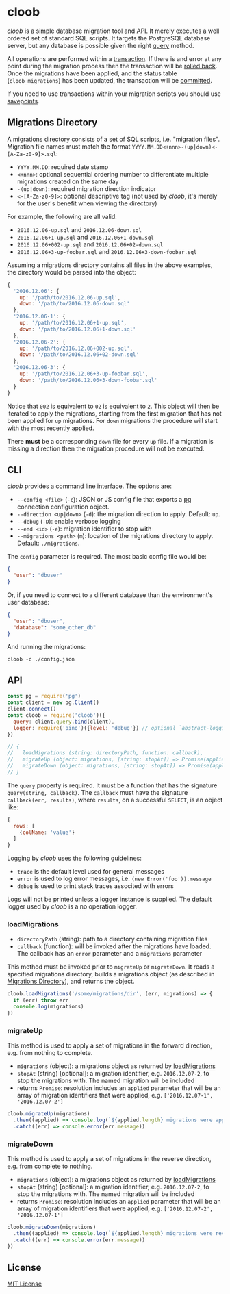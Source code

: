# cloob

*cloob* is a simple database migration tool and API. It merely executes a well
ordered set of standard SQL scripts. It targets the PostgreSQL database server,
but any database is possible given the right [query](#api) method.

All operations are performed within a [transaction][transaction]. If there is
and error at any point during the migration process then the transaction will
be [rolled back][rollback]. Once the migrations have been applied, and the
status table (`cloob_migrations`) has been updated, the transaction will
be [committed][commit].

If you need to use transactions within your migration scripts you should
use [savepoints][savepoint].

[transaction]: https://www.postgresql.org/docs/9.1/static/sql-begin.html
[rollback]: https://www.postgresql.org/docs/9.1/static/sql-rollback.html
[commit]: https://www.postgresql.org/docs/9.1/static/sql-commit.html
[savepoint]: https://www.postgresql.org/docs/9.1/static/sql-savepoint.html

<a id="dirStructure"></a>
## Migrations Directory

A migrations directory consists of a set of SQL scripts, i.e. "migration files".
Migration file names must match the format `YYYY.MM.DD<+nnn>-(up|down)<-[A-Za-z0-9]>.sql`:

+ `YYYY.MM.DD`: required date stamp
+ `<+nnn>`: optional sequential ordering number to differentiate multiple migrations
  created on the same day
+ `-(up|down)`: required migration direction indicator
+ `<-[A-Za-z0-9]>`: optional descriptive tag (not used by *cloob*, it's merely
  for the user's benefit when viewing the directory)

For example, the following are all valid:

+ `2016.12.06-up.sql` and `2016.12.06-down.sql`
+ `2016.12.06+1-up.sql` and `2016.12.06+1-down.sql`
+ `2016.12.06+002-up.sql` and `2016.12.06+02-down.sql`
+ `2016.12.06+3-up-foobar.sql` and `2016.12.06+3-down-foobar.sql`

Assuming a migrations directory contains all files in the above examples, the
directory would be parsed into the object:

```js
{
  '2016.12.06': {
    up: '/path/to/2016.12.06-up.sql',
    down: '/path/to/2016.12.06-down.sql'
  },
  '2016.12.06-1': {
    up: '/path/to/2016.12.06+1-up.sql',
    down: '/path/to/2016.12.06+1-down.sql'
  },
  '2016.12.06-2': {
    up: '/path/to/2016.12.06+002-up.sql',
    down: '/path/to/2016.12.06+02-down.sql'
  },
  '2016.12.06-3': {
    up: '/path/to/2016.12.06+3-up-foobar.sql',
    down: '/path/to/2016.12.06+3-down-foobar.sql'
  }
}
```

Notice that `002` is equivalent to `02` is equivalent to `2`. This object will
then be iterated to apply the migrations, starting from the first migration
that has not been applied for `up` migrations. For `down` migrations the
procedure will start with the most recently applied.

There **must** be a corresponding `down` file for every `up` file. If a migration
is missing a direction then the migration procedure will not be executed.

<a id="cli"></a>
## CLI

*cloob* provides a command line interface. The options are:

+ `--config <file>` (`-c`): JSON or JS config file that exports a [pg][pg]
  connection configuration object.
+ `--direction <up|down>` (`-d`): the migration direction to apply.
  Default: `up`.
+ `--debug` (`-D`): enable verbose logging
+ `--end <id>` (`-e`): migration identifier to stop with
+ `--migrations <path>` (`m`): location of the migrations directory to
  apply. Default: `./migrations`.

The `config` parameter is required. The most basic config file would be:

```json
{
  "user": "dbuser"
}
```

Or, if you need to connect to a different database than the environment's
user database:

```json
{
  "user": "dbuser",
  "database": "some_other_db"
}
```

And running the migrations:

```
cloob -c ./config.json
```

[pg]: https://www.npmjs.com/package/pg

<a id="api"></a>
## API

```js
const pg = require('pg')
const client = new pg.Client()
client.connect()
const cloob = require('cloob')({
  query: client.query.bind(client),
  logger: require('pino')({level: 'debug'}) // optional `abstract-logging` compliant logger
})

// {
//   loadMigrations (string: directoryPath, function: callback),
//   migrateUp (object: migrations, [string: stopAt]) => Promise(applied, error),
//   migrateDown (object: migrations, [string: stopAt]) => Promise(applied, error)
// }
```

The `query` property is required. It must be a function that has the signature
`query(string, callback)`. The `callback` must have the signature
`callback(err, results)`, where `results`, on a successful `SELECT`, is an
object like:

```js
{
  rows: [
    {colName: 'value'}
  ]
}
```

Logging by *cloob* uses the following guidelines:

+ `trace` is the default level used for general messages
+ `error` is used to log error messages, i.e. `(new Error('foo')).message`
+ `debug` is used to print stack traces associted with errors

Logs will not be printed unless a logger instance is supplied. The default
logger used by *cloob* is a no operation logger.

<a id="loadMigrations"></a>
### loadMigrations

+ `directoryPath` (string): path to a directory containing migration files
+ `callback` (function): will be invoked after the migrations have loaded. The
  callback has an `error` parameter and a `migrations` parameter

This method must be invoked prior to `migrateUp` or `migrateDown`. It reads a
specified migrations directory, builds a migrations object (as described in
[Migrations Directory](#dirStructure)), and returns the object.

```js
cloob.loadMigrations('/some/migrations/dir', (err, migrations) => {
  if (err) throw err
  console.log(migrations)
})
```

<a id="migrateUp"></a>
### migrateUp

This method is used to apply a set of migrations in the forward direction, e.g.
from nothing to complete.

+ `migrations` (object): a migrations object as returned by [loadMigrations](#loadMigrations)
+ `stopAt` (string) [optional]: a migration identifier, e.g. `2016.12.07-2`, to
  stop the migrations with. The named migration will be included
+ returns `Promise`: resolution includes an `applied` parameter that will
  be an array of migration identifiers that were applied, e.g. `['2016.12.07-1', '2016.12.07-2']`

```js
cloob.migrateUp(migrations)
  .then((applied) => console.log(`${applied.length} migrations were applied`))
  .catch((err) => console.error(err.message))
```

<a id="migrateDown"></a>
### migrateDown

This method is used to apply a set of migrations in the reverse direction, e.g.
from complete to nothing.

+ `migrations` (object): a migrations object as returned by [loadMigrations](#loadMigrations)
+ `stopAt` (string) [optional]: a migration identifier, e.g. `2016.12.07-2`, to
  stop the migrations with. The named migration will be included
+ returns `Promise`: resolution includes an `applied` parameter that will
  be an array of migration identifiers that were applied, e.g. `['2016.12.07-2', '2016.12.07-1']`

```js
cloob.migrateDown(migrations)
  .then((applied) => console.log(`${applied.length} migrations were reversed`)
  .catch((err) => console.error(err.message))
})
```

## License

[MIT License](http://jsumners.mit-license.org/)
